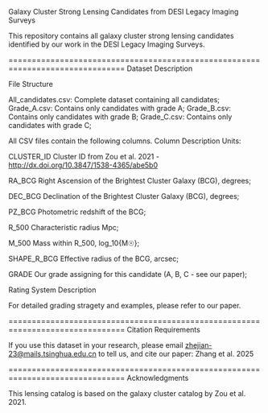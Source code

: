 Galaxy Cluster Strong Lensing Candidates from DESI Legacy Imaging Surveys

This repository contains all galaxy cluster strong lensing candidates identified by our work in the DESI Legacy Imaging Surveys.

===============================================================================
Dataset Description

File Structure

All_candidates.csv: Complete dataset containing all candidates;
Grade_A.csv: Contains only candidates with grade A;
Grade_B.csv: Contains only candidates with grade B;
Grade_C.csv: Contains only candidates with grade C;


All CSV files contain the following columns. Column Description	Units:

CLUSTER_ID	  Cluster ID from Zou et al. 2021	-http://dx.doi.org/10.3847/1538-4365/abe5b0

RA_BCG	Right Ascension of the Brightest Cluster Galaxy (BCG),	degrees;

DEC_BCG	Declination of the Brightest Cluster Galaxy (BCG),	degrees;

PZ_BCG	Photometric redshift of the BCG;

R_500	Characteristic radius	Mpc;

M_500	Mass within R_500, log_10{M☉};

SHAPE_R_BCG	Effective radius of the BCG, arcsec;

GRADE	Our grade assigning for this candidate (A, B, C - see our paper);	


Rating System Description

For detailed grading stragety and examples, please refer to our paper.

===============================================================================
Citation Requirements

If you use this dataset in your research, please email zhejian-23@mails.tsinghua.edu.cn to tell us, and cite our paper: Zhang et al. 2025


===============================================================================
Acknowledgments

This lensing catalog is based on the galaxy cluster catalog by Zou et al. 2021. 
